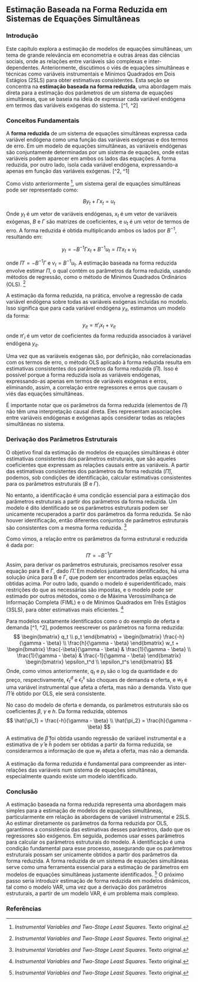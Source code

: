 ## Estimação Baseada na Forma Reduzida em Sistemas de Equações Simultâneas

### Introdução
Este capítulo explora a estimação de modelos de equações simultâneas, um tema de grande relevância em econometria e outras áreas das ciências sociais, onde as relações entre variáveis são complexas e inter-dependentes. Anteriormente, discutimos o viés de equações simultâneas e técnicas como variáveis instrumentais e Mínimos Quadrados em Dois Estágios (2SLS) para obter estimativas consistentes. Esta seção se concentra na **estimação baseada na forma reduzida**, uma abordagem mais direta para a estimação dos parâmetros de um sistema de equações simultâneas, que se baseia na ideia de expressar cada variável endógena em termos das variáveis exógenas do sistema. [^1, ^2]

### Conceitos Fundamentais
A **forma reduzida** de um sistema de equações simultâneas expressa cada variável endógena como uma função das variáveis exógenas e dos termos de erro. Em um modelo de equações simultâneas, as variáveis endógenas são conjuntamente determinadas por um sistema de equações, onde estas variáveis podem aparecer em ambos os lados das equações. A forma reduzida, por outro lado, isola cada variável endógena, expressando-a apenas em função das variáveis exógenas. [^2, ^1]

Como visto anteriormente [^2], um sistema geral de equações simultâneas pode ser representado como:

$$ By_t + \Gamma x_t = u_t $$

Onde $y_t$ é um vetor de variáveis endógenas, $x_t$ é um vetor de variáveis exógenas, $B$ e $\Gamma$ são matrizes de coeficientes, e $u_t$ é um vetor de termos de erro. A forma reduzida é obtida multiplicando ambos os lados por $B^{-1}$, resultando em:

$$ y_t = -B^{-1}\Gamma x_t + B^{-1}u_t = \Pi'x_t + v_t $$

onde $\Pi' = -B^{-1}\Gamma$ e $v_t = B^{-1}u_t$. A estimação baseada na forma reduzida envolve estimar $\Pi$, o qual contém os parâmetros da forma reduzida, usando métodos de regressão, como o método de Mínimos Quadrados Ordinários (OLS). [^2]

A estimação da forma reduzida, na prática, envolve a regressão de cada variável endógena sobre todas as variáveis exógenas incluídas no modelo. Isso significa que para cada variável endógena $y_{it}$, estimamos um modelo da forma:
$$ y_{it} = \pi'_{i} x_t + v_{it} $$
onde $\pi'_{i}$ é um vetor de coeficientes da forma reduzida associados à variável endógena $y_{it}$.

Uma vez que as variáveis exógenas são, por definição, não correlacionadas com os termos de erro, o método OLS aplicado à forma reduzida resulta em estimativas consistentes dos parâmetros da forma reduzida ($\Pi$). Isso é possível porque a forma reduzida isola as variáveis endógenas, expressando-as apenas em termos de variáveis exógenas e erros, eliminando, assim, a correlação entre regressores e erros que causam o viés das equações simultâneas.

É importante notar que os parâmetros da forma reduzida (elementos de $\Pi$) não têm uma interpretação causal direta. Eles representam associações entre variáveis endógenas e exógenas após considerar todas as relações simultâneas no sistema.

### Derivação dos Parâmetros Estruturais
O objetivo final da estimação de modelos de equações simultâneas é obter estimativas consistentes dos parâmetros estruturais, que são aqueles coeficientes que expressam as relações causais entre as variáveis. A partir das estimativas consistentes dos parâmetros da forma reduzida ($\hat{\Pi}$), podemos, sob condições de identificação, calcular estimativas consistentes para os parâmetros estruturais ($B$ e $\Gamma$).

No entanto, a identificação é uma condição essencial para a estimação dos parâmetros estruturais a partir dos parâmetros da forma reduzida. Um modelo é dito identificado se os parâmetros estruturais podem ser unicamente recuperados a partir dos parâmetros da forma reduzida. Se não houver identificação, então diferentes conjuntos de parâmetros estruturais são consistentes com a mesma forma reduzida.
[^2]

Como vimos, a relação entre os parâmetros da forma estrutural e reduzida é dada por:
$$ \Pi' = -B^{-1}\Gamma $$
Assim, para derivar os parâmetros estruturais, precisamos resolver essa equação para B e $\Gamma$, dado $\hat{\Pi}$. Em modelos justamente identificados, há uma solução única para B e $\Gamma$, que podem ser encontrados pelas equações obtidas acima. Por outro lado, quando o modelo é superidentificado, mais restrições do que as necessárias são impostas, e o modelo pode ser estimado por outros métodos, como o de Máxima Verossimilhança de Informação Completa (FIML) e o de Mínimos Quadrados em Três Estágios (3SLS), para obter estimativas mais eficientes. [^2]

Para modelos exatamente identificados como o do exemplo de oferta e demanda [^1, ^2], podemos reescrever os parâmetros na forma reduzida:
$$
\begin{bmatrix}
    q_t \\
    p_t
\end{bmatrix} = 
\begin{bmatrix}
    \frac{-h}{\gamma - \beta}  \\
   \frac{h}{\gamma - \beta}
\end{bmatrix}
w_t + 
\begin{bmatrix}
   \frac{-\beta}{\gamma - \beta}  &  \frac{1}{\gamma - \beta} \\
   \frac{1}{\gamma - \beta} & \frac{-1}{\gamma - \beta}
\end{bmatrix}
\begin{bmatrix}
    \epsilon_t^d \\
    \epsilon_t^s
\end{bmatrix}
$$
Onde, como vimos anteriormente, $q_t$ e $p_t$ são o log da quantidade e do preço, respectivamente, $\epsilon_t^d$ e $\epsilon_t^s$ são choques de demanda e oferta, e $w_t$ é uma variável instrumental que afeta a oferta, mas não a demanda. Visto que $\hat{\Pi}$ é obtido por OLS, ele será consistente.

No caso do modelo de oferta e demanda, os parâmetros estruturais são os coeficientes $\beta$, $\gamma$ e $h$. Da forma reduzida, obtemos
$$
    \hat{\pi_1} = \frac{-h}{\gamma - \beta} \\
    \hat{\pi_2} = \frac{h}{\gamma - \beta}
$$

A estimativa de $\hat{\beta}$ foi obtida usando regressão de variável instrumental e a estimativa de $\hat{\gamma}$ e $\hat{h}$ podem ser obtidas a partir da forma reduzida, se considerarmos a informação de que $w_t$ afeta a oferta, mas não a demanda.

A estimação da forma reduzida é fundamental para compreender as inter-relações das variáveis num sistema de equações simultâneas, especialmente quando existe um modelo identificado.

### Conclusão
A estimação baseada na forma reduzida representa uma abordagem mais simples para a estimação de modelos de equações simultâneas, particularmente em relação às abordagens de variável instrumental e 2SLS. Ao estimar diretamente os parâmetros da forma reduzida por OLS, garantimos a consistência das estimativas desses parâmetros, dado que os regressores são exógenos. Em seguida, podemos usar esses parâmetros para calcular os parâmetros estruturais do modelo. A identificação é uma condição fundamental para esse processo, assegurando que os parâmetros estruturais possam ser unicamente obtidos a partir dos parâmetros da forma reduzida. A forma reduzida de um sistema de equações simultâneas serve como uma ferramenta essencial para a estimação de parâmetros em modelos de equações simultâneas justamente identificados. [^2]
O próximo passo seria introduzir estimação de forma reduzida em modelos dinâmicos, tal como o modelo VAR, uma vez que a derivação dos parâmetros estruturais, a partir de um modelo VAR, é um problema mais complexo.

### Referências
[^1]: *Linear Systems of Simultaneous Equations*. Texto original.
[^2]: *Instrumental Variables and Two-Stage Least Squares*. Texto original.
<!-- END -->
